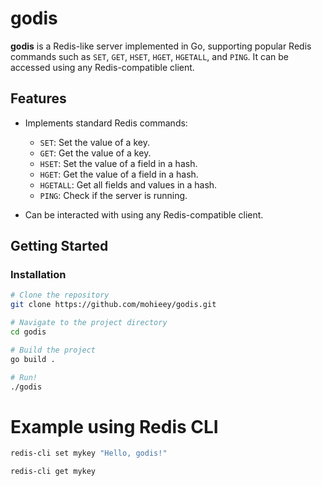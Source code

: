 # godis

**godis** is a Redis-like server implemented in Go, supporting popular Redis commands such as `SET`, `GET`, `HSET`, `HGET`, `HGETALL`, and `PING`. It can be accessed using any Redis-compatible client.

## Features

- Implements standard Redis commands:

  - `SET`: Set the value of a key.
  - `GET`: Get the value of a key.
  - `HSET`: Set the value of a field in a hash.
  - `HGET`: Get the value of a field in a hash.
  - `HGETALL`: Get all fields and values in a hash.
  - `PING`: Check if the server is running.

- Can be interacted with using any Redis-compatible client.

## Getting Started

### Installation

```bash
# Clone the repository
git clone https://github.com/mohieey/godis.git

# Navigate to the project directory
cd godis

# Build the project
go build .

# Run!
./godis
```

# Example using Redis CLI

```bash
redis-cli set mykey "Hello, godis!"

redis-cli get mykey
```
